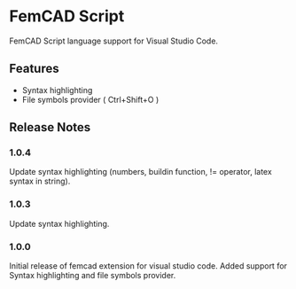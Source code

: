 # FemCAD Script

FemCAD Script language support for Visual Studio Code. 

## Features

- Syntax highlighting
- File symbols provider ( Ctrl+Shift+O )


## Release Notes

### 1.0.4

Update syntax highlighting (numbers, buildin function, != operator, latex syntax in string).

### 1.0.3

Update syntax highlighting.

### 1.0.0

Initial release of femcad extension for visual studio code. Added support for Syntax highlighting and file symbols provider.

